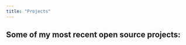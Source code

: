 ```yaml
---
title: "Projects"
---
```

<script setup>
    import Projects from "../components/Projects.vue"
</script>

## Some of my most recent open source projects:

<Projects />